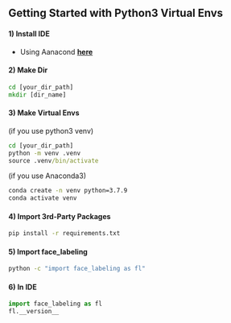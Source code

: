 ##  Getting Started with Python3 Virtual Envs

#### 1) Install IDE

- Using Aanacond **[here](https://www.anaconda.com/)**

#### 2) Make Dir

```cmd
cd [your_dir_path]
mkdir [dir_name]
```

#### 3) Make Virtual Envs

(if you use python3 venv)

```cmd
cd [your_dir_path]
python -m venv .venv
source .venv/bin/activate
```

(if you use Anaconda3)

```cmd
conda create -n venv python=3.7.9
conda activate venv
```

#### 4) Import 3rd-Party Packages

```cmd
pip install -r requirements.txt
```

#### 5) Import face_labeling

```cmd
python -c "import face_labeling as fl"
```

#### 6) In IDE

```python
import face_labeling as fl
fl.__version__
```
